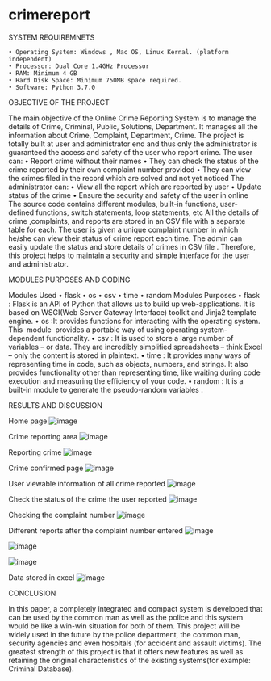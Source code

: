 # crimereport

SYSTEM REQUIREMNETS

    • Operating System: Windows , Mac OS, Linux Kernal. (platform independent)
    • Processor: Dual Core 1.4GHz Processor 
    • RAM: Minimum 4 GB 
    • Hard Disk Space: Minimum 750MB space required.
    • Software: Python 3.7.0

OBJECTIVE OF THE PROJECT

The main objective of the Online Crime Reporting System is to manage the details of Crime, Criminal, Public, Solutions, Department. It manages all the information about Crime, Complaint, Department, Crime. The project is totally built at user and administrator end and thus only the administrator is guaranteed the access and safety of the user who report crime.
The user can:
    • Report crime without their names
    • They can check the status of the crime reported by their own complaint number provided
    • They can view the crimes filed in the record which are solved  and not yet noticed
The administrator can:
    • View all the report which are reported by user
    • Update status of the crime 
    • Ensure the security and safety of the user in online
The source code contains different modules, built-in functions, user-defined functions, switch statements, loop statements, etc
All the details of crime ,complaints, and reports are stored in an CSV file with a separate table for each. The user is given a unique complaint number  in which he/she can view their status of crime report each time. The admin can easily update the status  and store details of crimes in CSV file .
Therefore, this project helps to maintain a security and simple interface for the user and administrator.

MODULES PURPOSES AND CODING

 Modules Used
    • flask
    • os
    • csv
    • time 
    • random
 Modules Purposes
    • flask : Flask is an API of Python that allows us to build up web-applications. It is based on WSGI(Web Server Gateway Interface) toolkit and Jinja2 template engine.
    • os :It provides functions for interacting with the operating system. This  module 
provides a portable way of using operating system-dependent functionality.
    • csv : It is  used to store a large number of variables – or data. They are incredibly simplified spreadsheets – think Excel – only the content is stored in plaintext.
    • time : It provides many ways of representing time in code, such as objects, numbers, and strings. It also provides functionality other than representing time, like waiting during code execution and measuring the efficiency of your code.
    • random : It is a built-in module to generate the pseudo-random variables .

RESULTS AND DISCUSSION

Home page
![image](https://github.com/Faiz-fs/crimereport/assets/118742111/a5e4a8a5-4c0d-425c-8e47-b83bc97ee3a6)

Crime reporting area
![image](https://github.com/Faiz-fs/crimereport/assets/118742111/822f7f81-0633-4930-a870-8a59decf3c21)

Reporting crime
![image](https://github.com/Faiz-fs/crimereport/assets/118742111/8fad5970-89af-45f6-b82f-ed0f5a2ab5b7)

Crime confirmed page
![image](https://github.com/Faiz-fs/crimereport/assets/118742111/0f4aeb4c-9649-4359-b2ef-f293e72f69b3)

User viewable information of all crime reported
![image](https://github.com/Faiz-fs/crimereport/assets/118742111/8aaf732f-c253-4431-867b-c085661ebd70)

Check the status of the crime the user reported
![image](https://github.com/Faiz-fs/crimereport/assets/118742111/ddd8e332-6e3f-46d9-a4b2-2f595496b6b1)

Checking the complaint number
![image](https://github.com/Faiz-fs/crimereport/assets/118742111/6b65367f-387b-499c-bdcb-b05abea821c6)

Different reports after the complaint number entered
![image](https://github.com/Faiz-fs/crimereport/assets/118742111/7eee75c8-ed20-4a67-b7d2-cc4d78416621)

![image](https://github.com/Faiz-fs/crimereport/assets/118742111/a486ee78-3b2a-4249-af99-d45a564d0cc6)

![image](https://github.com/Faiz-fs/crimereport/assets/118742111/459fd578-72c4-4007-9fd8-93bda123f47c)

Data stored in excel
![image](https://github.com/Faiz-fs/crimereport/assets/118742111/7148d6d3-b77f-4976-a26d-5844df186a0a)

CONCLUSION

In this paper, a completely integrated and compact system is developed that can be used by the common man as well as the police and this system would be like a win-win situation for both of them. This project will be widely used in the future by the 
police department, the common man, security agencies and even hospitals (for accident and assault victims). The greatest strength of this project is that it offers new features as well as retaining the original characteristics of the existing 
systems(for example: Criminal Database).

                  





